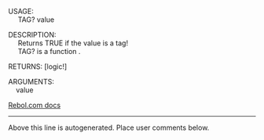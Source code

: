 USAGE:  
&nbsp;&nbsp;&nbsp;&nbsp;&nbsp;TAG?&nbsp;value&nbsp;  
  
DESCRIPTION:  
&nbsp;&nbsp;&nbsp;&nbsp;&nbsp;Returns&nbsp;TRUE&nbsp;if&nbsp;the&nbsp;value&nbsp;is&nbsp;a&nbsp;tag!  
&nbsp;&nbsp;&nbsp;&nbsp;&nbsp;TAG?&nbsp;is&nbsp;a&nbsp;function&nbsp;.  
  
RETURNS:&nbsp;[logic!]  
  
ARGUMENTS:  
&nbsp;&nbsp;&nbsp;&nbsp;value  

[Rebol.com docs](http://www.rebol.com/r3/docs/functions/tag-q.html)
___
Above this line is autogenerated. Place user comments below.